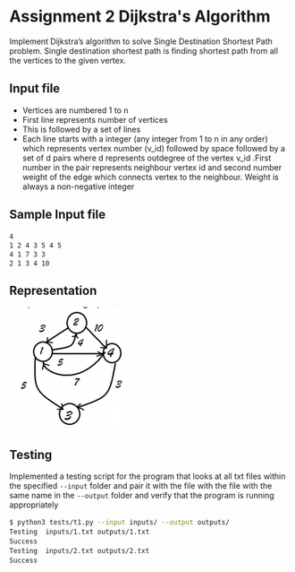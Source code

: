 # Assignment 2 Dijkstra's Algorithm

Implement Dijkstra’s algorithm to solve Single Destination Shortest Path problem. Single destination shortest path is finding shortest path from all the vertices to the given vertex.

## Input file

- Vertices are numbered 1 to n
- First line represents number of vertices
- This is followed by a set of lines
- Each line starts with a integer (any integer from 1 to n in any order) which represents vertex number (v_id) followed by space followed by a set of d pairs where d represents outdegree of the vertex v_id .First number in the pair represents neighbour vertex id and second number weight of the edge which connects vertex to the neighbour. Weight is always a non-negative integer

## Sample Input file
```
4
1 2 4 3 5 4 5
4 1 7 3 3
2 1 3 4 10
```

## Representation

<img src="imgs/graph.png">


## Testing

Implemented a testing script for the program that looks at all txt files within the specified `--input` folder and pair it with the file with the file with the same name in the `--output` folder and verify that the program is running appropriately

```bash
$ python3 tests/t1.py --input inputs/ --output outputs/
Testing  inputs/1.txt outputs/1.txt
Success
Testing  inputs/2.txt outputs/2.txt
Success
```